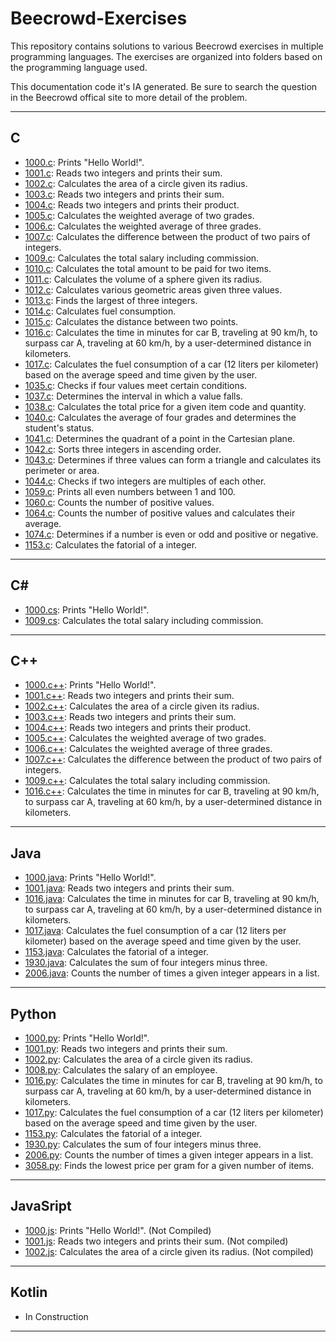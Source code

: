 # Beecrowd-Exercises

This repository contains solutions to various Beecrowd exercises in multiple programming languages. The exercises are organized into folders based on the programming language used.

This documentation code it's IA generated. Be sure to search the question in the Beecrowd offical site to more detail of the problem.

---

## C

- [1000.c](C/1000.c): Prints "Hello World!".
- [1001.c](C/1001.c): Reads two integers and prints their sum.
- [1002.c](C/1002.c): Calculates the area of a circle given its radius.
- [1003.c](C/1003.c): Reads two integers and prints their sum.
- [1004.c](C/1004.c): Reads two integers and prints their product.
- [1005.c](C/1005.c): Calculates the weighted average of two grades.
- [1006.c](C/1006.c): Calculates the weighted average of three grades.
- [1007.c](C/1007.c): Calculates the difference between the product of two pairs of integers.
- [1009.c](C/1009.c): Calculates the total salary including commission.
- [1010.c](C/1010.c): Calculates the total amount to be paid for two items.
- [1011.c](C/1011.c): Calculates the volume of a sphere given its radius.
- [1012.c](C/1012.c): Calculates various geometric areas given three values.
- [1013.c](C/1013.c): Finds the largest of three integers.
- [1014.c](C/1014.c): Calculates fuel consumption.
- [1015.c](C/1015.c): Calculates the distance between two points.
- [1016.c](C/1016.c): Calculates the time in minutes for car B, traveling at 90 km/h, to surpass car A, traveling at 60 km/h, by a user-determined distance in kilometers.
- [1017.c](C/1017.c): Calculates the fuel consumption of a car (12 liters per kilometer) based on the average speed and time given by the user.
- [1035.c](C/1035.c): Checks if four values meet certain conditions.
- [1037.c](C/1037.c): Determines the interval in which a value falls.
- [1038.c](C/1038.c): Calculates the total price for a given item code and quantity.
- [1040.c](C/1040.c): Calculates the average of four grades and determines the student's status.
- [1041.c](C/1041.c): Determines the quadrant of a point in the Cartesian plane.
- [1042.c](C/1042.c): Sorts three integers in ascending order.
- [1043.c](C/1043.c): Determines if three values can form a triangle and calculates its perimeter or area.
- [1044.c](C/1044.c): Checks if two integers are multiples of each other.
- [1059.c](C/1059.c): Prints all even numbers between 1 and 100.
- [1060.c](C/1060.c): Counts the number of positive values.
- [1064.c](C/1064.c): Counts the number of positive values and calculates their average.
- [1074.c](C/1074.c): Determines if a number is even or odd and positive or negative.
- [1153.c](C/1153.c): Calculates the fatorial of a integer.

---

## C#

- [1000.cs](C#/1000.cs): Prints "Hello World!".
- [1009.cs](C#/1009.cs): Calculates the total salary including commission.

---

## C++

- [1000.c++](C++/1000.c++): Prints "Hello World!".
- [1001.c++](C++/1001.c++): Reads two integers and prints their sum.
- [1002.c++](C++/1002.c++): Calculates the area of a circle given its radius.
- [1003.c++](C++/1003.c++): Reads two integers and prints their sum.
- [1004.c++](C++/1004.c++): Reads two integers and prints their product.
- [1005.c++](C++/1005.c++): Calculates the weighted average of two grades.
- [1006.c++](C++/1006.c++): Calculates the weighted average of three grades.
- [1007.c++](C++/1007.c++): Calculates the difference between the product of two pairs of integers.
- [1009.c++](C++/1009.c++): Calculates the total salary including commission.
- [1016.c++](C++/1016.c++): Calculates the time in minutes for car B, traveling at 90 km/h, to surpass car A, traveling at 60 km/h, by a user-determined distance in kilometers.

---

## Java

- [1000.java](Java/Ex1000.java): Prints "Hello World!".
- [1001.java](Java/Ex1001.java): Reads two integers and prints their sum.
- [1016.java](Java/Ex1016.java): Calculates the time in minutes for car B, traveling at 90 km/h, to surpass car A, traveling at 60 km/h, by a user-determined distance in kilometers.
- [1017.java](Java/Ex1017.java): Calculates the fuel consumption of a car (12 liters per kilometer) based on the average speed and time given by the user.
- [1153.java](Java/Ex1153.java): Calculates the fatorial of a integer.
- [1930.java](Java/Ex1930.java): Calculates the sum of four integers minus three.
- [2006.java](Java/Ex2006.java): Counts the number of times a given integer appears in a list.

---

## Python

- [1000.py](Python/1000.py): Prints "Hello World!".
- [1001.py](Python/1001.py): Reads two integers and prints their sum.
- [1002.py](Python/1002.py): Calculates the area of a circle given its radius.
- [1008.py](Python/1008.py): Calculates the salary of an employee.
- [1016.py](Python/1016.py): Calculates the time in minutes for car B, traveling at 90 km/h, to surpass car A, traveling at 60 km/h, by a user-determined distance in kilometers.
- [1017.py](Python/1017.py): Calculates the fuel consumption of a car (12 liters per kilometer) based on the average speed and time given by the user.
- [1153.py](Python/1153.py): Calculates the fatorial of a integer.
- [1930.py](Python/1930.py): Calculates the sum of four integers minus three.
- [2006.py](Python/2006.py): Counts the number of times a given integer appears in a list.
- [3058.py](Python/3058.py): Finds the lowest price per gram for a given number of items.

---

## JavaSript

- [1000.js](JavaScript/1000.js): Prints "Hello World!". (Not Compiled)
- [1001.js](JavaScript/1001.js): Reads two integers and prints their sum. (Not compiled)
- [1002.js](JavaScript/1002.js): Calculates the area of a circle given its radius. (Not compiled)

---

## Kotlin
- In Construction

---
